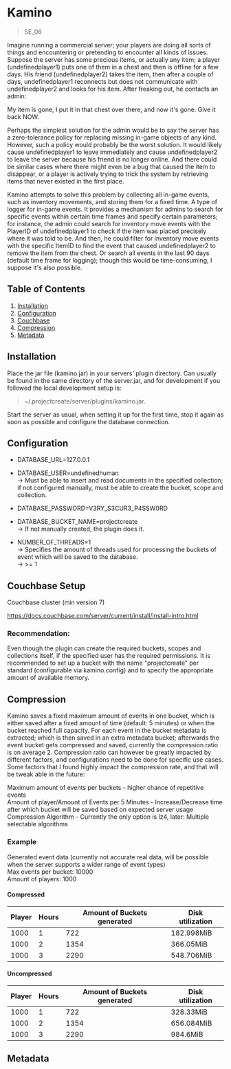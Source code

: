 # Kamino

> SE_06 

Imagine running a commercial server; your players are doing all sorts of things and encountering or pretending to encounter all kinds of issues. Suppose the server has some precious items, or actually any item; a player (undefinedplayer1) puts one of them in a chest
and then is offline for a few days. His friend (undefinedplayer2) takes the item, then after a couple of days, undefinedplayer1 reconnects but does not communicate with undefinedplayer2 and looks for his item. After freaking out, he contacts an admin:

My item is gone, I put it in that chest over there, and now it's gone. Give it back NOW.

Perhaps the simplest solution for the admin would be to say the server has a zero-tolerance policy for replacing missing in-game objects of any kind.
However, such a policy would probably be the worst solution. It would likely cause undefinedplayer1 to leave immediately and cause undefinedplayer2 to leave the server because his friend is no longer online. And there could be similar cases where there might even be a bug that caused the item to disappear, or a player is actively trying to trick the system by retrieving items that never existed in the first place.

Kamino attempts to solve this problem by collecting all in-game events, such as inventory movements, and storing them for a fixed time. A type of logger for in-game events. It provides a mechanism for admins to search for specific events within certain time frames and specify certain parameters; for instance, the admin could search for inventory move events with the PlayerID of undefinedplayer1 to check if the item was placed precisely where it was told to be. And then, he could filter for inventory move events with the specific ItemID to find the event that caused undefinedplayer2 to remove the item from the chest. Or search all events in the last 90 days (default time frame for logging); though this would be time-consuming, I suppose it's also possible.

## Table of Contents
1. [Installation](#Installation)
2. [Configuration](#configuration)
3. [Couchbase](#couchbase-setup)
4. [Compression](#compression)
5. [Metadata](#metadata)

## Installation

Place the jar file (kamino.jar) in your servers' plugin directory.
Can usually be found in the same directory of the server.jar,
and for development if you followed the local development setup is: 

> ~/.projectcreate/server/plugins/kamino.jar.

Start the server as usual, when setting it up for the first time, stop it again as soon as possible and configure the database connection.

## Configuration

* DATABASE_URL=127.0.0.1
* DATABASE_USER=undefinedhuman      
 -> Must be able to insert and read documents in the specified collection; if not configured manually, must be able to create the bucket, scope and collection.

* DATABASE_PASSWORD=V3RY_S3CUR3_P4SSW0RD

* DATABASE_BUCKET_NAME=projectcreate   
 -> If not manually created, the plugin does it.

* NUMBER_OF_THREADS=1  
  -> Specifies the amount of threads used for processing the buckets of event which will be saved to the database.  
  -> >= 1

## Couchbase Setup

Couchbase cluster (min version 7)

https://docs.couchbase.com/server/current/install/install-intro.html

### Recommendation:

Even though the plugin can create the required buckets, scopes and collections itself, if the specified user has the required permissions.
It is recommended to set up a bucket with the name "projectcreate" per standard (configurable via kamino.config) and to specify the appropriate amount of available memory.

## Compression
Kamino saves a fixed maximum amount of events in one bucket, which is either saved after a fixed amount of time (default: 5 minutes) or when the bucket reached full capacity.
For each event in the bucket metadata is extracted; which is then saved in an extra metadata bucket; afterwards the event bucket gets
compressed and saved, currently the compression ratio is on average 2.
Compression ratio can however be greatly impacted by different factors, and configurations need to be done for specific use cases.
Some factors that I found highly impact the compression rate, and that will be tweak able in the future:

Maximum amount of events per buckets - higher chance of repetitive events \
Amount of player/Amount of Events per 5 Minutes - Increase/Decrease time after which bucket will be saved based on expected server usage \
Compression Algorithm - Currently the only option is lz4, later: Multiple selectable algorithms

### Example 
Generated event data (currently not accurate real data, will be possible when the server supports a wider range of event types) \
Max events per bucket: 10000 \
Amount of players: 1000

#### Compressed

| Player | Hours | Amount of Buckets generated | Disk utilization |
|--------|-------|-----------------------------|------------------|
| 1000   | 1     | 722                         | 182.998MiB       |
| 1000   | 2     | 1354                        | 366.05MiB        |
| 1000   | 3     | 2290                        | 548.706MiB       |

#### Uncompressed

| Player | Hours | Amount of Buckets generated | Disk utilization |
|--------|-------|-----------------------------|------------------|
| 1000   | 1     | 722                         | 328.33MiB        |
| 1000   | 2     | 1354                        | 656.084MiB       |
| 1000   | 3     | 2290                        | 984.6MiB         |

## Metadata